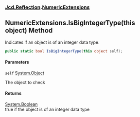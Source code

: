 ### [Jcd.Reflection](Jcd.Reflection.md 'Jcd.Reflection').[NumericExtensions](NumericExtensions.md 'Jcd.Reflection.NumericExtensions')

## NumericExtensions.IsBigIntegerType(this object) Method

Indicates if an object is of an integer data type.

```csharp
public static bool IsBigIntegerType(this object self);
```

#### Parameters

<a name='Jcd.Reflection.NumericExtensions.IsBigIntegerType(thisobject).self'></a>

`self` [System.Object](https://docs.microsoft.com/en-us/dotnet/api/System.Object 'System.Object')

The object to check

#### Returns

[System.Boolean](https://docs.microsoft.com/en-us/dotnet/api/System.Boolean 'System.Boolean')  
true if the object is of an integer data type